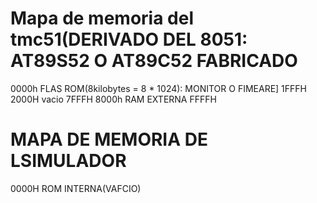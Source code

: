 # Mapa de memoria del tmc51(DERIVADO DEL 8051: AT89S52 O AT89C52 FABRICADO
0000h
FLAS ROM(8kilobytes = 8 * 1024): MONITOR O FIMEARE]
1FFFH
2000H
vacio
7FFFH
8000h
RAM EXTERNA
FFFFH
# MAPA DE MEMORIA DE LSIMULADOR
0000H
  ROM INTERNA(VAFCIO)
  
